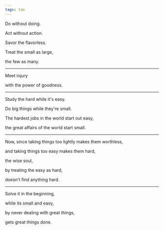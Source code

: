 ```yaml
---
tags: tao
---
```


Do without doing.

Act without action.

Savor the flavorless.

Treat the small as large,

the few as many.

---

Meet injury

with the power of goodness.

---

Study the hard while it's easy.

Do big things while they're small.

The hardest jobs in the world start out easy,

the great affairs of the world start small.

---

Now, since taking things too lightly makes them worthless,

and taking things too easy makes them hard,

the wise soul,

by treating the easy as hard,

doesn't find anything hard.

---

Solve it in the beginning, 

while its small and easy, 

by never dealing with great things,

gets great things done.